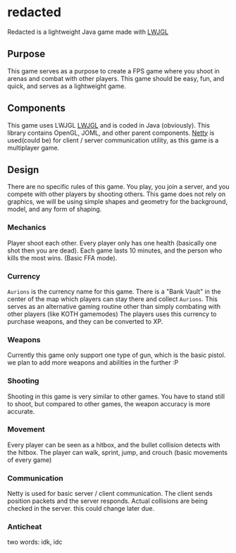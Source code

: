 # redacted
Redacted is a lightweight Java game made with [LWJGL](https://www.lwjgl.org/) 

## Purpose
This game serves as a purpose to create a FPS game where you shoot in arenas and combat with other players. This game should be easy, fun, and quick, and serves as a lightweight game.

## Components
This game uses LWJGL [LWJGL](https://www.lwjgl.org/) and is coded in Java (obviously). This library contains OpenGL, JOML, and other parent components. [Netty](https://netty.io/) is used(could be) for client / server communication utility, as this game is a multiplayer game.

## Design
There are no specific rules of this game. You play, you join a server, and you compete with other players by shooting others. This game does not rely on graphics, we will be using simple shapes and geometry for the background, model, and any form of shaping. 

### Mechanics
Player shoot each other. Every player only has one health (basically one shot then you are dead). Each game lasts 10 minutes, and the person who kills the most wins. (Basic FFA mode).

### Currency
`Aurions` is the currency name for this game. There is a "Bank Vault" in the center of the map which players can stay there and collect `Aurions`. This serves as an alternative gaming routine other than simply combating with other players (like KOTH gamemodes)
The players uses this currency to purchase weapons, and they can be converted to XP.

### Weapons
Currently this game only support one type of gun, which is the basic pistol. we plan to add more weapons and abilities in the further :P

### Shooting
Shooting in this game is very similar to other games. You have to stand still to shoot, but compared to other games, the weapon accuracy is more accurate.

### Movement
Every player can be seen as a hitbox, and the bullet collision detects with the hitbox. The player can walk, sprint, jump, and crouch (basic movements of every game)

### Communication
Netty is used for basic server / client communication. The client sends position packets and the server responds. Actual collisions are being checked in the server. this could change later due.

### Anticheat
two words: idk, idc